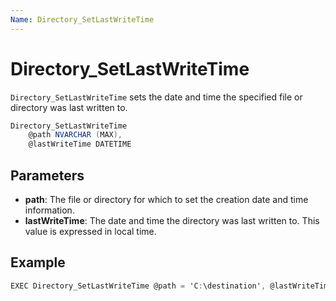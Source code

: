 ```yaml
---
Name: Directory_SetLastWriteTime
---
```


# Directory_SetLastWriteTime

`Directory_SetLastWriteTime` sets the date and time the specified file or directory was last written to.

```csharp
Directory_SetLastWriteTime 
	@path NVARCHAR (MAX),
	@lastWriteTime DATETIME
```

## Parameters

 - **path**: The file or directory for which to set the creation date and time information.
 - **lastWriteTime**: The date and time the directory was last written to. This value is expressed in local time.

## Example

```csharp
EXEC Directory_SetLastWriteTime @path = 'C:\destination', @lastWriteTime = '2018-12-05'
```


